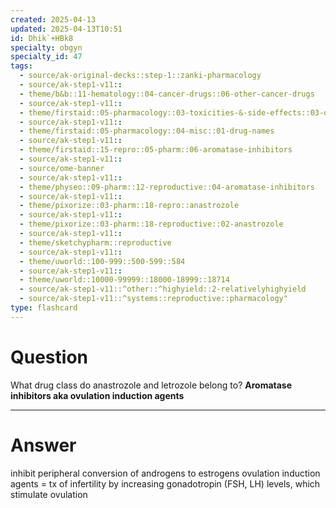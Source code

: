 ```yaml
---
created: 2025-04-13
updated: 2025-04-13T10:51
id: Dhik`+HBk8
specialty: obgyn
specialty_id: 47
tags:
  - source/ak-original-decks::step-1::zanki-pharmacology
  - source/ak-step1-v11::
  - theme/b&b::11-hematology::04-cancer-drugs::06-other-cancer-drugs
  - source/ak-step1-v11::
  - theme/firstaid::05-pharmacology::03-toxicities-&-side-effects::03-drug-reactions---endocrine/reproductive
  - source/ak-step1-v11::
  - theme/firstaid::05-pharmacology::04-misc::01-drug-names
  - source/ak-step1-v11::
  - theme/firstaid::15-repro::05-pharm::06-aromatase-inhibitors
  - source/ak-step1-v11::
  - source/ome-banner
  - source/ak-step1-v11::
  - theme/physeo::09-pharm::12-reproductive::04-aromatase-inhibitors
  - source/ak-step1-v11::
  - theme/pixorize::03-pharm::18-repro::anastrozole
  - source/ak-step1-v11::
  - theme/pixorize::03-pharm::18-reproductive::02-anastrozole
  - source/ak-step1-v11::
  - theme/sketchypharm::reproductive
  - source/ak-step1-v11::
  - theme/uworld::100-999::500-599::584
  - source/ak-step1-v11::
  - theme/uworld::10000-99999::18000-18999::18714
  - source/ak-step1-v11::^other::^highyield::2-relativelyhighyield
  - source/ak-step1-v11::^systems::reproductive::pharmacology"
type: flashcard
---
```


# Question
What drug class do anastrozole and letrozole belong to?   **Aromatase inhibitors aka ovulation induction agents**

---

# Answer
inhibit peripheral conversion of androgens to estrogens  ovulation induction agents = tx of infertility by increasing gonadotropin (FSH, LH) levels, which stimulate ovulation